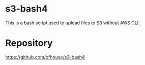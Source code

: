 # s3-bash4

This is a bash script used to upload files to S3 without AWS CLI.

# Repository

https://github.com/ofhouse/s3-bash4